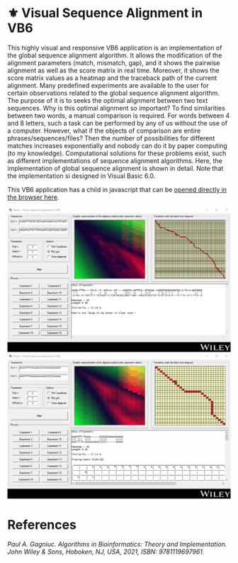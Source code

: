 # :fleur_de_lis: Visual Sequence Alignment in VB6

This highly visual and responsive VB6 application is an implementation of the global sequence alignment algorithm. It allows the modification of the alignment parameters (match, mismatch, gap), and it shows the pairwise alignment as well as the score matrix in real time. Moreover, it shows the score matrix values as a heatmap and the traceback path of the current alignment. Many predefined experiments are available to the user for certain observations related to the global sequence alignment algorithm. The purpose of it is to seeks the optimal alignment between two text sequences. Why is this optimal alignment so important? To find similarities between two words, a manual comparison is required. For words between 4 and 8 letters, such a task can be performed by any of us without the use of a computer. However, what if the objects of comparison are entire phrases/sequences/files? Then the number of possibilities for different matches increases exponentially and nobody can do it by paper computing (to my knowledge). Computational solutions for these problems exist, such as different implementations of sequence alignment algorithms. Here, the implementation of global sequence alignment is shown in detail. Note that the implementation si designed in Visual Basic 6.0.

This VB6 application has a child in javascript that can be [opened directly in the browser here](https://gagniuc.github.io/Jupiter-Bioinformatics-V2-dark/).

<kbd><img src="https://github.com/Gagniuc/Visual-Sequence-Alignment-in-VB6/blob/main/screenshot/AlignDNA%20in%20VB6%20(5).gif" /></kbd>
<kbd><img src="https://github.com/Gagniuc/Visual-Sequence-Alignment-in-VB6/blob/main/screenshot/AlignDNA%20in%20VB6%20(4).gif" /></kbd>

# References

<i>Paul A. Gagniuc. Algorithms in Bioinformatics: Theory and Implementation. John Wiley & Sons, Hoboken, NJ, USA, 2021, ISBN: 9781119697961.</i>
